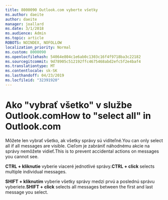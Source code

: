 ```yaml
---
title: 8000090 Outlook.com vyberte všetky
ms.author: daeite
author: daeite
manager: joallard
ms.date: 3/1/2018
ms.audience: Admin
ms.topic: article
ROBOTS: NOINDEX, NOFOLLOW
localization_priority: Normal
ms.custom: 8000090
ms.openlocfilehash: 54064e804c1e6ab0c1303c16f4f9718ba3c22182
ms.sourcegitcommit: 9d78905c512192ffc4675468abd2efc5f2e4baf4
ms.translationtype: MT
ms.contentlocale: sk-SK
ms.lasthandoff: 04/23/2019
ms.locfileid: "32391920"
---
```

# <a name="how-to-select-all-in-outlookcom"></a><span data-ttu-id="37030-102">Ako "vybrať všetko" v službe Outlook.com</span><span class="sxs-lookup"><span data-stu-id="37030-102">How to "select all" in Outlook.com</span></span>

<span data-ttu-id="37030-103">Môžete len vybrať všetko, ak všetky správy sú viditeľné.</span><span class="sxs-lookup"><span data-stu-id="37030-103">You can only select all if all messages are visible.</span></span> <span data-ttu-id="37030-104">Cieľom je zabrániť náhodnému akcie na správy nemôžete vidieť.</span><span class="sxs-lookup"><span data-stu-id="37030-104">This is to prevent accidental actions on messages you cannot see.</span></span>

<span data-ttu-id="37030-105">**CTRL + kliknutie** vyberie viaceré jednotlivé správy.</span><span class="sxs-lookup"><span data-stu-id="37030-105">**CTRL + click** selects multiple individual messages.</span></span>

<span data-ttu-id="37030-106">**SHIFT + kliknutím** vyberie všetky správy medzi prvú a poslednú správu vyberiete.</span><span class="sxs-lookup"><span data-stu-id="37030-106">**SHIFT + click** selects all messages between the first and last message you select.</span></span>